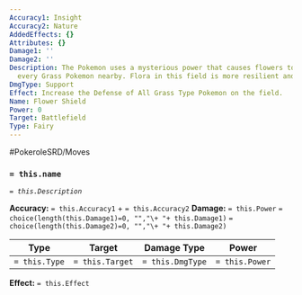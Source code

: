 ```yaml
---
Accuracy1: Insight
Accuracy2: Nature
AddedEffects: {}
Attributes: {}
Damage1: ''
Damage2: ''
Description: The Pokemon uses a mysterious power that causes flowers to bloom beneath
  every Grass Pokemon nearby. Flora in this field is more resilient and beautiful.
DmgType: Support
Effect: Increase the Defense of All Grass Type Pokemon on the field.
Name: Flower Shield
Power: 0
Target: Battlefield
Type: Fairy
---
```


#PokeroleSRD/Moves

### `= this.name` 
*`= this.Description`*

**Accuracy:** `= this.Accuracy1` + `= this.Accuracy2`
**Damage:** `= this.Power` `= choice(length(this.Damage1)=0, "","\+ "+ this.Damage1)` `= choice(length(this.Damage2)=0, "","\+ "+ this.Damage2)`

| Type          | Target          | Damage Type          | Power          |
| ------------- | --------------- | ---------------- | -------------- |
| `= this.Type` | `= this.Target` | `= this.DmgType` | `= this.Power` | 

**Effect:** `= this.Effect`